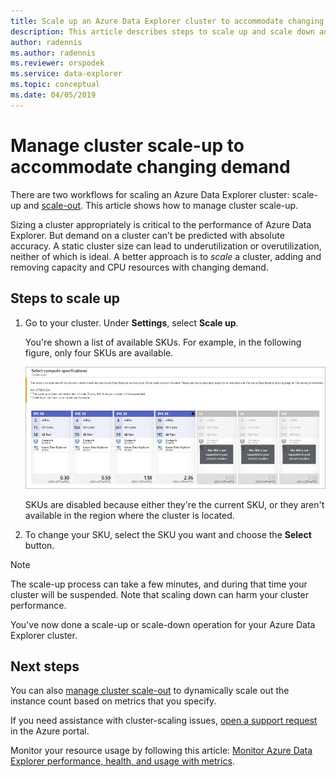 ```yaml
---
title: Scale up an Azure Data Explorer cluster to accommodate changing demand
description: This article describes steps to scale up and scale down an Azure Data Explorer cluster based on changing demand.
author: radennis
ms.author: radennis
ms.reviewer: orspodek
ms.service: data-explorer
ms.topic: conceptual
ms.date: 04/05/2019
---
```


# Manage cluster scale-up to accommodate changing demand

There are two workflows for scaling an Azure Data Explorer cluster: scale-up and [scale-out](manage-cluster-scale-out.md). This article shows how to manage cluster scale-up.

Sizing a cluster appropriately is critical to the performance of Azure Data Explorer. But demand on a cluster can’t be predicted with absolute accuracy. A static cluster size can lead to underutilization or overutilization, neither of which is ideal. A better approach is to *scale* a cluster, adding and removing capacity and CPU resources with changing demand. 

## Steps to scale up
1. Go to your cluster. Under **Settings**, select **Scale up**.

    You're shown a list of available SKUs. For example, in the following figure, only four SKUs are available.

    ![Scale up](media/manage-cluster-scale-up/scale-up.png)

    SKUs are disabled because either they're the current SKU, or they aren't available in the region where the cluster is located.

1. To change your SKU, select the SKU you want and choose the **Select** button.

> [!NOTE]
> The scale-up process can take a few minutes, and during that time your cluster will be suspended. Note that scaling down can harm your cluster performance.

You've now done a scale-up or scale-down operation for your Azure Data Explorer cluster.

## Next steps
You can also [manage cluster scale-out](manage-cluster-scale-out.md) to dynamically scale out the instance count based on metrics that you specify.

If you need assistance with cluster-scaling issues, [open a support request](https://portal.azure.com/#blade/Microsoft_Azure_Support/HelpAndSupportBlade/overview) in the Azure portal.

Monitor your resource usage by following this article: [Monitor Azure Data Explorer performance, health, and usage with metrics](using-metrics.md).
